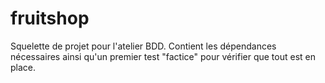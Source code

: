# fruitshop
Squelette de projet pour l'atelier BDD.
Contient les dépendances nécessaires ainsi qu'un premier test "factice" pour vérifier que tout est en place.
